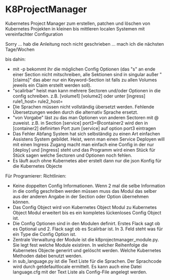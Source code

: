 # K8ProjectManager
Kubernetes Project Manager zum erstellen, patchen und löschen von Kubernetes Projekten in kleinen bis mittleren localen Systemen mit vereinfachter Configuration

Sorry ... hab die Anleitung noch nicht geschrieben ... mach ich die nächsten Tage/Wochen

bis dahin:
- mit -p bekommt ihr die möglichen Config Optionen (das "s" an ende einer Section nicht mitschreiben, alle Sektionen sind in singular 
  außer "[claims]" das aber nur ein Keyword-Section ist falls zu allen Volumes jeweils ein Claim erstellt werden soll). 
- "scalirbar" heist man kann mehrere Sectoren und/oder Optionen in die config schreiben.
  z.B. [volume1] [volume2] oder unter [ingress] rule1_host= rule2_host=
- Die Sprachen müssen nicht vollständig übersetzt werden. Fehlende Übersetzungen weden durch die alternativ Sprache ersetzt.
- "von Vorgabe" läst zu das man Optionen von anderen Sectoren mit @ zuweist. 
  z.B. in Section [service] port3=@container2 wird den in [container2] definirten Port zum [service] auf option port3 eintragen
- Das Fehler Abfang System hat sich selbständig zu einen Art einfachen Assistens System gebildet. Heist, wenn man einen Service
  Deployen will mit einen Ingress Zugang macht man einfach eine Config in der nur [deploy] und [ingress] steht und das Programm 
  wird einen Stück für Stück sagen welche Sectoren und Optionen noch fehlen.
- Es läuft auch ohne Kubernetes aber erstelt dann nur die json Konfig für die Kubernetes Objecte

Für Programierer:
Richtlinien:
- Keine doppelten Config Informationen. Wenn 2 mal die selbe Information in die config geschriben werden müssen muss das Modul das selber aus der anderen Angabe in der Section oder Option übernehmen können.
- Das Config Object wird von Kubernetes Object Modul zu Kubernetes Object Modul erweitert bis es ein kompletes lückenloses Config Object ist.
- Die Config Optionen sind in den Modulen definirt. Erstes Flack sagt ob es Optional und 2. Flack sagt ob es Scalirbar ist. In 3. Feld steht was für ein Type die Config Option ist.
- Zentrale Verwaltung der Module ist die k8projectmanager_module.py. Sie legt fest welche Module existiren. In welcher Reihenfolge die Kubernetes Objecte generirt und gelöscht werden. Welche Kubernetes Methoden dabei benutzt werden.
- in sub_language.py ist die Text Liste für die Sprachen. Der Sprachcode wird durch getdefaultlocale ermittelt. Es kann auch eine Datei language.cfg mit der Text Liste als Config-File angelegt werden.
